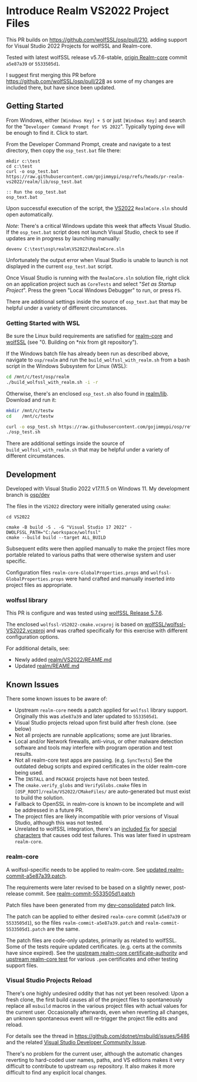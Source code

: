 # Introduce Realm VS2022 Project Files

This PR builds on https://github.com/wolfSSL/osp/pull/210, adding support for Visual Studio 2022 Projects for wolfSSL and Realm-core.

Tested with latest wolfSSL release v5.7.6-stable, [origin Realm-core](https://github.com/realm/realm-core) commit `a5e87a39` or `5533505d1`.

I suggest first merging this PR before https://github.com/wolfSSL/osp/pull/228 as some of my changes are included there, but have since been updated.

## Getting Started

From Windows, either `[Windows Key] + S` or just `[Windows Key]` and search for the "`Developer Command Prompt for VS 2022`". Typically typing `deve` will be enough to find it. Click to start.

From the Developer Command Prompt, create and navigate to a test directory, then copy the `osp_test.bat` file there:

```
mkdir c:\test
cd c:\test
curl -o osp_test.bat https://raw.githubusercontent.com/gojimmypi/osp/refs/heads/pr-realm-vs2022/realm/lib/osp_test.bat

:: Run the osp_test.bat
osp_text.bat
```

Upon successful execution of the script, the [VS2022](https://github.com/gojimmypi/osp/tree/pr-realm-vs2022/realm/VS2022) `RealmCore.sln` should open automatically.

*Note*: There's a critical Windows update this week that affects Visual Studio. If the `osp_text.bat` script does not launch Visual Studio, check to see if updates are in progress by launching manually:

```
devenv C:\test\osp\realm\VS2022\RealmCore.sln
```

Unfortunately the output error when Visual Studio is unable to launch is not displayed in the current `osp_test.bat` script.

Once Visual Studio is running with the `RealmCore.sln` solution file, right click on an application project such as `CoreTests` and select "_Set as Startup Project_". Press the green "Local Windows Debugger" to run, or press `F5`.

There are additional settings inside the source of `osp_text.bat` that may be helpful under a variety of different circumstances.

### Getting Started with WSL

Be sure the Linux build requirements are satisfied for [realm-core](https://github.com/realm/realm-core/blob/master/how-to-build.md) and [wolfSSL](https://github.com/wolfSSL/wolfssl/blob/master/INSTALL) (see "0. Building on *nix from git repository").

If the Windows batch file has already been run as described above, navigate to `osp/realm` and run the `build_wolfssl_with_realm.sh` from a bash script in the Windows Subsystem for Linux (WSL):

```bash
cd /mnt/c/test/osp/realm
./build_wolfssl_with_realm.sh -i -r
```

Otherwise, there's an enclosed `osp_test.sh` also found in [realm/lib](https://github.com/gojimmypi/osp/tree/pr-realm-vs2022/realm/lib). Download and run it:

```bash
mkdir /mnt/c/testw
cd    /mnt/c/testw

curl -o osp_test.sh https://raw.githubusercontent.com/gojimmypi/osp/refs/heads/pr-realm-vs2022/realm/lib/osp_test.sh
./osp_test.sh
```

There are additional settings inside the source of `build_wolfssl_with_realm.sh` that may be helpful under a variety of different circumstances.

## Development

Developed with Visual Studio 2022 v17.11.5 on Windows 11. My development branch is [osp/dev](https://github.com/gojimmypi/osp/tree/dev)

The files in the `VS2022` directory were initially generated using `cmake`:

```
cd VS2022

cmake -B build -S . -G "Visual Studio 17 2022" -DWOLFSSL_PATH="C:/workspace/wolfssl"
cmake --build build --target ALL_BUILD
```

Subsequent edits were then applied manually to make the project files more portable related to various paths that were otherwise system and user specific.

Configuration files `realm-core-GlobalProperties.props` and `wolfssl-GlobalProperties.props` were hand crafted and manually inserted into project files as appropriate.

### wolfssl library

This PR is configure and was tested using [wolfSSL Release 5.7.6](https://github.com/wolfSSL/wolfssl/releases/tag/v5.7.6-stable).

The enclosed `wolfssl-VS2022-cmake.vcxproj` is based on [wolfSSL/wolfssl-VS2022.vcxproj](https://github.com/wolfSSL/wolfssl/blob/master/wolfssl-VS2022.vcxproj) and was crafted specifically for this exercise with different configuration options.

For additional details, see:

- Newly added [realm/VS2022/REAME.md](https://github.com/gojimmypi/osp/blob/pr-realm-vs2022/realm/VS2022/README.md)
- Updated [realm/REAME.md](https://github.com/gojimmypi/osp/blob/pr-realm-vs2022/realm/README.md#visual-studio)

## Known Issues

There some known issues to be aware of:

- Upstream `realm-core` needs a patch applied for `wolfssl` library support. Originally this was `a5e87a39` and later updated to `5533505d1`.
- Visual Studio projects reload upon first build after fresh clone. (see below)
- Not all projects are runnable applications; some are just libraries.
- Local and/or Network firewalls, anti-virus, or other malware detection software and tools may interfere with program operation and test results.
- Not all realm-core test apps are passing. (e.g. `SyncTests`) See the outdated debug scripts and expired certificates in the older realm-core being used.
- The `INSTALL` and `PACKAGE` projects have not been tested.
- The `cmake.verify_globs` and `VerifyGlobs.cmake` files in `[OSP_ROOT]/realm/VS2022/CMakeFiles/` are auto-generated but must exist to build the solution.
- Fallback to OpenSSL in realm-core is known to be incomplete and  will be addressed in a future PR.
- The project files are likely incompatible with prior versions of Visual Studio, although this was not tested.
- Unrelated to wolfSSL integration, there's an [included fix](https://github.com/gojimmypi/osp/blob/8858056bc490d8700f2503f6a33166e848dffe48/realm/realm-commit-5533505d1.patch#L2433) for [special characters](https://github.com/realm/realm-core/blob/a5e87a39cffdcc591f3203c11cfca68100d0b9a6/test/test_query2.cpp#L5984) that causes odd test failures. This was later fixed in upstream `realm-core`.

### realm-core

A wolfssl-specific needs to be applied to realm-core. See [updated realm-commit-a5e87a39.patch](https://github.com/gojimmypi/osp/blob/pr-realm-vs2022/realm/realm-commit-a5e87a39.patch).

The requirements were later revised to be based on a slightly newer, post-release commit.  See [realm-commit-5533505d1.patch](https://github.com/gojimmypi/osp/blob/pr-realm-vs2022/realm/realm-commit-5533505d1.patch)

Patch files have been generated from my [dev-consolidated](https://github.com/gojimmypi/realm-core/compare/a5e87a39...gojimmypi:realm-core:dev-consolidated.patch) patch link.

The patch can be applied to either desired `realm-core` commit (`a5e87a39` or `5533505d1`), so the files `realm-commit-a5e87a39.patch` and `realm-commit-5533505d1.patch` are the same.

The patch files are code-only updates, primarily as related to wolfSSL. Some of the tests require updated certificates. (e.g. certs at the commits have since expired). See the [upstream realm-core certificate-authority](https://github.com/realm/realm-core/tree/master/certificate-authority) and [upstream realm-core test](https://github.com/realm/realm-core/tree/master/test) for various `.pem` certificates and other testing support files.

### Visual Studio Projects Reload

There's one highly undesired oddity that has not yet been resolved: Upon a fresh clone, the first build causes all of the project files to
spontaneously replace all `msbuild` macros in the various project files with actual values for the current user. Occasionally afterwards, even when reverting all changes, an unknown spontaneous event will re-trigger the project file edits and reload.

For details see the thread in https://github.com/dotnet/msbuild/issues/5486 and the related [Visual Studio Developer Community Issue](https://developercommunity.visualstudio.com/t/NETSdk-build-runs-unexpectedly-undesir/10816622?viewtype=all).

There's no problem for the current user, although the automatic changes reverting to hard-coded user names, paths, and VS editions makes it very difficult to contribute to upstream `osp` repository. It also makes it more difficult to find any explicit local changes.

